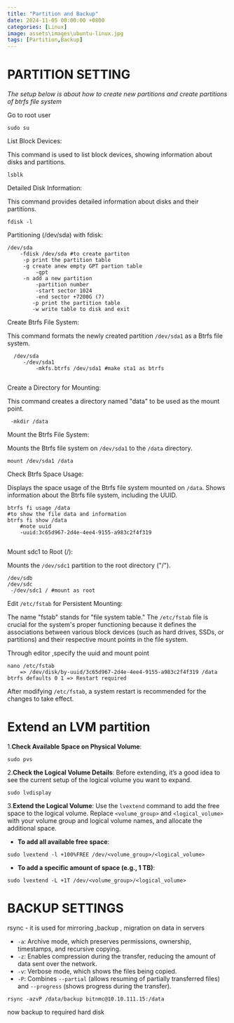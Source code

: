 ```yaml
---
title: "Partition and Backup"
date: 2024-11-05 00:00:00 +0800
categories: [Linux]
image: assets\images\ubuntu-linux.jpg
tags: [Partition,Backup]
---
```

# PARTITION SETTING

*The setup below is about how to create new partitions and create partitions of btrfs file system*

Go to root user
```
sudo su
```

List Block Devices:

This command is used to list block devices, showing information about disks and partitions.

```
lsblk
```

Detailed Disk Information:

This command provides detailed information about disks and their partitions.

```
fdisk -l
```

Partitioning (/dev/sda) with fdisk:

```
/dev/sda
	-fdisk /dev/sda #to create partiton
	 -p print the partition table
	 -g create anew empty GPT partion table
		 -gpt
	 -n add a new partition 
		 -partition number
		 -start sector 1024
		 -end sector +7200G (7)
		-p print the partition table
		-w write table to disk and exit

```

Create Btrfs File System:

This command formats the newly created partition `/dev/sda1` as a Btrfs file system.

```
  /dev/sda
	 -/dev/sda1
		 -mkfs.btrfs /dev/sda1 #make sta1 as btrfs
		
```
Create a Directory for Mounting:

This command creates a directory named "data" to be used as the mount point.

```
 -mkdir /data	
```

Mount the Btrfs File System:

Mounts the Btrfs file system on `/dev/sda1` to the `/data` directory.

```
mount /dev/sda1 /data

```
Check Btrfs Space Usage:

Displays the space usage of the Btrfs file system mounted on `/data`.
Shows information about the Btrfs file system, including the UUID.

```
btrfs fi usage /data
#to show the file data and information
btrfs fi show /data
	#note uuid
	-uuid:3c65d967-2d4e-4ee4-9155-a983c2f4f319 
	
```

Mount sdc1 to Root (/):

Mounts the `/dev/sdc1` partition to the root directory ("/").

```
/dev/sdb
/dev/sdc
 -/dev/sdc1 / #mount as root
```
Edit `/etc/fstab` for Persistent Mounting:

The name "fstab" stands for "file system table." The `/etc/fstab` file is crucial for the system's proper functioning because it defines the associations between various block devices (such as hard drives, SSDs, or partitions) and their respective mount points in the file system.

Through editor ,specify the uuid and mount point 

```
nano /etc/fstab  
    => /dev/disk/by-uuid/3c65d967-2d4e-4ee4-9155-a983c2f4f319 /data btrfs defaults 0 1 => Restart required
```

After modifying `/etc/fstab`, a system restart is recommended for the changes to take effect.


# Extend an LVM partition

1.**Check Available Space on Physical Volume**:

```
sudo pvs
```

2.**Check the Logical Volume Details**: Before extending, it’s a good idea to see the current setup of the logical volume you want to expand.
```
sudo lvdisplay
```

3.**Extend the Logical Volume**: Use the `lvextend` command to add the free space to the logical volume. Replace `<volume_group>` and `<logical_volume>` with your volume group and logical volume names, and allocate the additional space.

- **To add all available free space**:
```
sudo lvextend -l +100%FREE /dev/<volume_group>/<logical_volume>
```

 -  **To add a specific amount of space (e.g., 1 TB)**:
```
sudo lvextend -L +1T /dev/<volume_group>/<logical_volume>
```

# BACKUP SETTINGS
rsync - it is used  for mirroring ,backup , migration on data in servers

- `-a`: Archive mode, which preserves permissions, ownership, timestamps, and recursive copying.
- `-z`: Enables compression during the transfer, reducing the amount of data sent over the network.
- `-v`: Verbose mode, which shows the files being copied.
- `-P`: Combines `--partial` (allows resuming of partially transferred files) and `--progress` (shows progress during the transfer).

```
rsync -azvP /data/backup bitnmc@10.10.111.15:/data
```

now backup to required hard disk 
